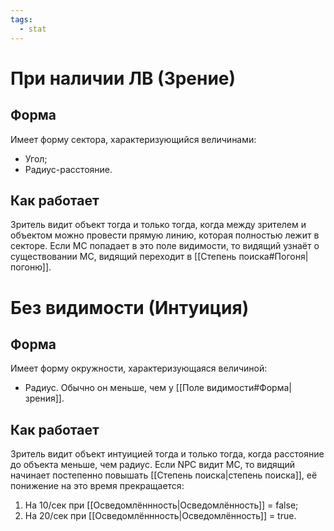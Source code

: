 ```yaml
---
tags:
  - stat
---
```

# При наличии ЛВ (Зрение)
## Форма
Имеет форму сектора, характеризующийся величинами:
- Угол;
- Радиус-расстояние.
## Как работает
Зритель видит объект тогда и только тогда, когда между зрителем и объектом можно провести прямую линию, которая полностью лежит в секторе.
Если MC попадает в это поле видимости, то видящий узнаёт о существовании MC, видящий переходит в [[Степень поиска#Погоня|погоню]].
# Без видимости (Интуиция)
## Форма
Имеет форму окружности, характеризующаяся величиной:
- Радиус. Обычно он меньше, чем у [[Поле видимости#Форма|зрения]].
## Как работает
Зритель видит объект интуицией тогда и только тогда, когда расстояние до объекта меньше, чем радиус.
Если NPC видит MC, то видящий начинает постепенно повышать [[Степень поиска|степень поиска]], её понижение на это время прекращается:  
1) На 10/сек при [[Осведомлённность|Осведомлённость]] = false;
2) На 20/сек при [[Осведомлённность|Осведомлённость]] = true.
